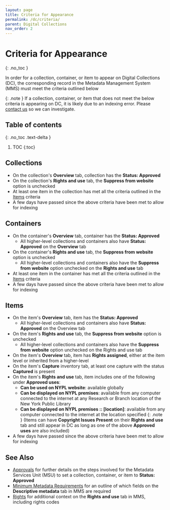```yaml
---
layout: page
title: Criteria for Appearance
permalink: /dc/criteria/
parent: Digital Collections
nav_order: 2
---
```


# Criteria for Appearance
{: .no_toc }

In order for a collection, container, or item to appear on Digital Collections (DC), the corresponding record in the Metadata Management System (MMS) must meet the criteria outlined below

{: .note }
If a collection, container, or item that does not meet the below criteria is appearing on DC, it is likely due to an indexing error. Please [contact us](/metadata-documentation/contact/) so we can investigate.

## Table of contents
{: .no_toc .text-delta }

1. TOC
{:toc}

## Collections
- On the collection's **Overview** tab, collection has the **Status: Approved**
- On the collection's **Rights and use** tab, the **Suppress from website** option is unchecked
- At least one item in the collection has met all the criteria outlined in the [Items](#items) criteria
- A few days have passed since the above criteria have been met to allow for indexing

## Containers
- On the container's **Overview** tab, container has the **Status: Approved**
    - All higher-level collections and containers also have **Status: Approved** on the **Overview** tab
- On the container's **Rights and use** tab, the **Suppress from website** option is unchecked
    - All higher-level collections and containers also have the **Suppress from website** option unchecked on the **Rights and use** tab
- At least one item in the container has met all the criteria outlined in the [Items](#items) criteria
- A few days have passed since the above criteria have been met to allow for indexing

## Items
- On the item's **Overview** tab, item has the **Status: Approved**
    - All higher-level collections and containers also have **Status: Approved** on the Overview tab
- On the item's **Rights and use** tab, the **Suppress from website** option is unchecked
    - All higher-level collections and containers also have the **Suppress from website** option unchecked on the Rights and use tab
- On the item's **Overview** tab, item has **Rights assigned**, either at the item level or inherited from a higher-level
- On the item's **Capture** inventory tab, at least one capture with the status **Captured** is present
- On the item's **Rights and use** tab, item includes one of the following under **Approved uses**:
    - **Can be used on NYPL website**: available globally
    - **Can be displayed on NYPL premises**: available from any computer connected to the internet at any Research or Branch location of the New York Public Library
    - **Can be displayed on NYPL premises :: [location]**: available from any computer connected to the internet at the location specified
    {: .note }
    (Items can have **Copyright Issues Present** on their **Rights and use** tab and still appear in DC as long as one of the above **Approved uses** are also included)
- A few days have passed since the above criteria have been met to allow for indexing

## See Also
- [Approvals](/metadata-documentation/workflows/approvals/) for further details on the steps involved for the Metadata Services Unit (MSU) to set a collection, container, or item to **Status: Approved**
- [Minimum Metadata Requirements](/metadata-documentation/metadata/guidelines/#minimum-metadata-requirements) for an outline of which fields on the **Descriptive metadata** tab in MMS are required
- [Rights](/metadata-documentation/metadata/guidelines/#rights) for additional context on the **Rights and use** tab in MMS, including rights codes